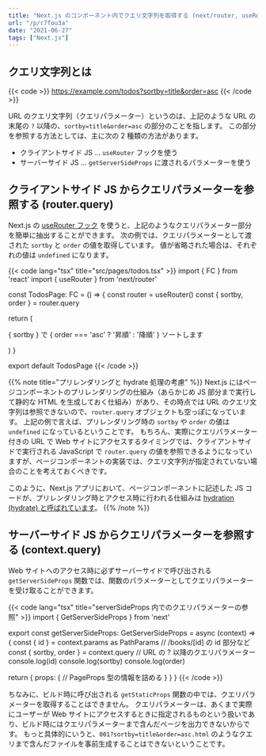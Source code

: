 ```yaml
---
title: "Next.js のコンポーネント内でクエリ文字列を取得する (next/router, useRouter)"
url: "/p/r7fou3a"
date: "2021-06-27"
tags: ["Next.js"]
---
```


クエリ文字列とは
----

{{< code >}}
https://example.com/todos?sortby=title&order=asc
{{< /code >}}

URL のクエリ文字列（クエリパラメーター）というのは、上記のような URL の末尾の `?` 以降の、`sortby=title&order=asc` の部分のことを指します。
この部分を参照する方法としては、主に次の 2 種類の方法があります。

- クライアントサイド JS ... `useRouter` フックを使う
- サーバーサイド JS ... `getServerSideProps` に渡されるパラメーターを使う


クライアントサイド JS からクエリパラメーターを参照する (router.query)
----

Next.js の [useRouter フック](https://nextjs.org/docs/api-reference/next/router) を使うと、上記のようなクエリパラメーター部分を簡単に抽出することができます。
次の例では、クエリパラメーターとして渡された `sortby` と `order` の値を取得しています。
値が省略された場合は、それぞれの値は `undefined` になります。

{{< code lang="tsx" title="src/pages/todos.tsx" >}}
import { FC } from 'react'
import { useRouter } from 'next/router'

const TodosPage: FC = () => {
  const router = useRouter()
  const { sortby, order } = router.query

  return (
    <p>{ sortby } で { order === 'asc' ? '昇順' : '降順' } ソートします</p>
  )
}

export default TodosPage
{{< /code >}}

{{% note title="プリレンダリングと hydrate 処理の考慮" %}}
Next.js にはページコンポーネントのプリレンダリングの仕組み（あらかじめ JS 部分まで実行して静的な HTML を生成しておく仕組み）があり、その時点では URL のクエリ文字列は参照できないので、`router.query` オブジェクトも空っぽになっています。
上記の例で言えば、プリレンダリング時の `sortby` や `order` の値は `undefined` になっているということです。
もちろん、実際にクエリパラメーター付きの URL で Web サイトにアクセスするタイミングでは、クライアントサイドで実行される JavaScript で `router.query` の値を参照できるようになっていますが、ページコンポーネントの実装では、クエリ文字列が指定されていない場合のことを考えておくべきです。

このように、Next.js アプリにおいて、ページコンポーネントに記述した JS コードが、プリレンダリング時とアクセス時に行われる仕組みは [hydration (hydrate) と呼ばれています](https://nextjs.org/docs/advanced-features/automatic-static-optimization)。
{{% /note %}}


サーバーサイド JS からクエリパラメーターを参照する (context.query)
----

Web サイトへのアクセス時に必ずサーバーサイドで呼び出される `getServerSideProps` 関数では、関数のパラメーターとしてクエリパラメーターを受け取ることができます。

{{< code lang="tsx" title="serverSideProps 内でのクエリパラメーターの参照" >}}
import { GetServerSideProps } from 'next'

export const getServerSideProps: GetServerSideProps<PageProps> = async (context) => {
  const { id } = context.params as PathParams // /books/[id] の id 部分など
  const { sortby, order } = context.query  // URL の ? 以降のクエリパラメーター
  console.log(id)
  console.log(sortby)
  console.log(order)

  return {
    props: {
      // PageProps 型の情報を詰める
    }
  }
}
{{< /code >}}

ちなみに、ビルド時に呼び出される `getStaticProps` 関数の中では、クエリパラメーターを取得することはできません。
クエリパラメーターは、あくまで実際にユーザーが Web サイトにアクセスするときに指定されるものという扱いであり、ビルド時にはクエリパラメーターまで含んだページを出力できないからです。
もっと具体的にいうと、`001?sortby=title&order=asc.html` のようなクエリまで含んだファイルを事前生成することはできないということです。

